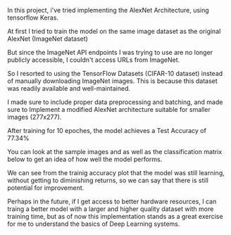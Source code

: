 In this project, i've tried implementing the AlexNet Architecture, using tensorflow Keras.

At first I tried to train the model on the same image dataset as the original AlexNet (ImageNet dataset)

But since the ImageNet API endpoints I was trying to use are no longer publicly accessible, I couldn't access URLs from ImageNet.

So I resorted to using the TensorFlow Datasets (CIFAR-10 dataset) instead of manually downloading ImageNet images. This is because this dataset was readily available and well-maintained.

I made sure to include proper data preprocessing and batching, and made sure to Implement a modified AlexNet architecture suitable for smaller images (277x277).

After training for 10 epoches, the model achieves a Test Accuracy of 77.34%

You can look at the sample images and as well as the classification matrix below to get an idea of how well the model performs.

We can see from the trainig accuracy plot that the model was still learning, without getting to diminishing returns, so we can say that there is still potential for improvement.

Perhaps in the future, if I get access to better hardware resources, I can traing a better model with a larger and higher quality dataset with more training time, but as of now this implementation stands as a great exercise for me to understand the basics of Deep Learning systems.
